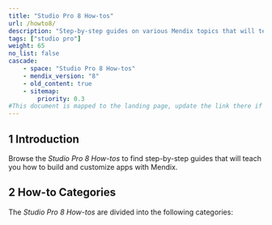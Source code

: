 ```yaml
---
title: "Studio Pro 8 How-tos"
url: /howto8/
description: "Step-by-step guides on various Mendix topics that will teach you how to build and customize apps."
tags: ["studio pro"]
weight: 65
no_list: false
cascade:
    - space: "Studio Pro 8 How-tos"
    - mendix_version: "8"
    - old_content: true
    - sitemap:
        priority: 0.3
#This document is mapped to the landing page, update the link there if renaming or moving the doc file.
---
```


## 1 Introduction

Browse the *Studio Pro 8 How-tos* to find step-by-step guides that will teach you how to build and customize apps with Mendix.

## 2 How-to Categories

The *Studio Pro 8 How-tos* are divided into the following categories:


